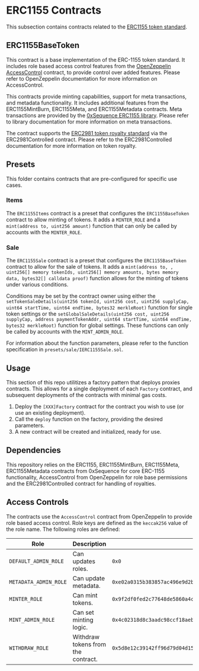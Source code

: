 # ERC1155 Contracts

This subsection contains contracts related to the [ERC1155 token standard](https://eips.ethereum.org/EIPS/eip-1155).

## ERC1155BaseToken

This contract is a base implementation of the ERC-1155 token standard. It includes role based access control features from the [OpenZeppelin AccessControl](https://docs.openzeppelin.com/contracts/4.x/access-control) contract, to provide control over added features. Please refer to OpenZeppelin documentation for more information on AccessControl.

This contracts provide minting capabilities, support for meta transactions, and metadata functionality. It includes additional features from the ERC1155MintBurn, ERC1155Meta, and ERC1155Metadata contracts. Meta transactions are provided by the [0xSequence ERC1155 library](https://github.com/0xsequence/erc-1155/blob/master/SPECIFICATIONS.md#meta-transactions). Please refer to library documentation for more information on meta transactions.

The contract supports the [ERC2981 token royalty standard](https://eips.ethereum.org/EIPS/eip-2981) via the ERC2981Controlled contract. Please refer to the ERC2981Controlled documentation for more information on token royalty.

## Presets

This folder contains contracts that are pre-configured for specific use cases.

### Items

The `ERC1155Items` contract is a preset that configures the `ERC1155BaseToken` contract to allow minting of tokens. It adds a `MINTER_ROLE` and a `mint(address to, uint256 amount)` function that can only be called by accounts with the `MINTER_ROLE`.

### Sale

The `ERC1155Sale` contract is a preset that configures the `ERC1155BaseToken` contract to allow for the sale of tokens. It adds a `mint(address to, , uint256[] memory tokenIds, uint256[] memory amounts, bytes memory data, bytes32[] calldata proof)` function allows for the minting of tokens under various conditions.

Conditions may be set by the contract owner using either the `setTokenSaleDetails(uint256 tokenId, uint256 cost, uint256 supplyCap, uint64 startTime, uint64 endTime, bytes32 merkleRoot)` function for single token settings or the `setGlobalSaleDetails(uint256 cost, uint256 supplyCap, address paymentTokenAddr, uint64 startTime, uint64 endTime, bytes32 merkleRoot)` function for global settings. These functions can only be called by accounts with the `MINT_ADMIN_ROLE`.

For information about the function parameters, please refer to the function specification in `presets/sale/IERC1155Sale.sol`.

## Usage

This section of this repo utilitizes a factory pattern that deploys proxies contracts. This allows for a single deployment of each `Factory` contract, and subsequent deployments of the contracts with minimal gas costs.

1. Deploy the `[XXX]Factory` contract for the contract you wish to use (or use an existing deployment).
2. Call the `deploy` function on the factory, providing the desired parameters.
3. A new contract will be created and initialized, ready for use.

## Dependencies

This repository relies on the ERC1155, ERC1155MintBurn, ERC1155Meta, ERC1155Metadata contracts from 0xSequence for core ERC-1155 functionality, AccessControl from OpenZeppelin for role base permissions and the ERC2981Controlled contract for handling of royalties.

## Access Controls

The contracts use the `AccessControl` contract from OpenZeppelin to provide role based access control.
Role keys are defined as the `keccak256` value of the role name.
The following roles are defined:

| Role                  | Description                        | Key                                                                  |
| --------------------- | ---------------------------------- | -------------------------------------------------------------------- |
| `DEFAULT_ADMIN_ROLE`  | Can updates roles.                 | `0x0`                                                                |
| `METADATA_ADMIN_ROLE` | Can update metadata.               | `0xe02a0315b383857ac496e9d2b2546a699afaeb4e5e83a1fdef64376d0b74e5a5` |
| `MINTER_ROLE`         | Can mint tokens.                   | `0x9f2df0fed2c77648de5860a4cc508cd0818c85b8b8a1ab4ceeef8d981c8956a6` |
| `MINT_ADMIN_ROLE`     | Can set minting logic.             | `0x4c02318d8c3aadc98ccf18aebbf3126f651e0c3f6a1de5ff8edcf6724a2ad5c2` |
| `WITHDRAW_ROLE`       | Withdraw tokens from the contract. | `0x5d8e12c39142ff96d79d04d15d1ba1269e4fe57bb9d26f43523628b34ba108ec` |
